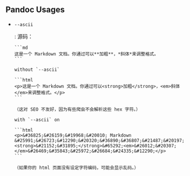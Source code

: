## Pandoc Usages

-   `--ascii`

    :   源码：

        ```md
        这是一个 Markdown 文档。你通过可以**加粗**，*斜体*来调整格式。
        ```

        without `--ascii`

        ```html
        <p>这是一个 Markdown 文档。你通过可以<strong>加粗</strong>，<em>斜体</em>来调整格式。</p>
        ```

        （这对 SEO 不友好，因为有些爬虫不会解析这些 hex 字符。）

        with `--ascii` on

        ```html
        <p>&#36825;&#26159;&#19968;&#20010; Markdown &#25991;&#26723;&#12290;&#20320;&#36890;&#36807;&#21487;&#20197;<strong>&#21152;&#31895;</strong>&#65292;<em>&#26012;&#20307;</em>&#26469;&#35843;&#25972;&#26684;&#24335;&#12290;</p>
        ```

        （如果你的 html 页面没有设定字符编码，可能会显示乱码。）
